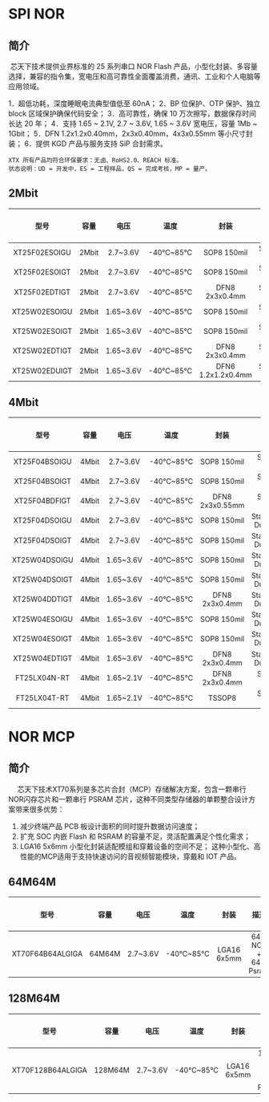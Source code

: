 # SPI NOR

## 简介	

​	芯天下技术提供业界标准的 25 系列串口 NOR Flash 产品，小型化封装、多容量选择，兼容的指令集，宽电压和高可靠性全面覆盖消费，通讯、工业和个人电脑等应用领域。

1．超低功耗，深度睡眠电流典型值低至 60nA；
2．BP 位保护、OTP 保护、独立 block 区域保护确保代码安全；
3．高可靠性，确保 10 万次擦写，数据保存时间长达 20 年；
4．支持 1.65 ~ 2.1V, 2.7 ~ 3.6V, 1.65 ~ 3.6V 宽电压，容量 1Mb ~ 1Gbit；
5．DFN 1.2x1.2x0.40mm，2x3x0.40mm，4x3x0.55mm 等小尺寸封装；
6．提供 KGD 产品与服务支持 SiP 合封需求。

```
XTX 所有产品均符合环保要求：无卤、RoHS2.0、REACH 标准。
状态说明：UD = 开发中，ES = 工程样品，QS = 完成考核，MP = 量产。
```

## 2Mbit

|     型号      | 容量  |   电压    |   温度   |        封装        |        描述        | 包装 | 状态 |                            说明书                            |
| :-----------: | :---: | :-------: | :------: | :----------------: | :----------------: | :--: | :--: | :----------------------------------------------------------: |
| XT25F02ESOIGU | 2Mbit | 2.7~3.6V  | -40℃~85℃ |    SOP8 150mil     | Standard, Dual I/O | Tube |  QS  | [![pdf-icon](./source/_static/icon/pdf.png)](http://www.xtxtech.com/download/?AId=119) |
| XT25F02ESOIGT | 2Mbit | 2.7~3.6V  | -40℃~85℃ |    SOP8 150mil     | Standard, Dual I/O | T&R  |  QS  | [![pdf-icon](./source/_static/icon/pdf.png)](http://www.xtxtech.com/download/?AId=118) |
| XT25F02EDTIGT | 2Mbit | 2.7~3.6V  | -40℃~85℃ |   DFN8 2x3x0.4mm   | Standard, Dual I/O | T&R  |  QS  | [![pdf-icon](./source/_static/icon/pdf.png)](http://www.xtxtech.com/download/?AId=120) |
| XT25W02ESOIGU | 2Mbit | 1.65~3.6V | -40℃~85℃ |    SOP8 150mil     | Standard, Dual I/O | Tube |  QS  | [![pdf-icon](./source/_static/icon/pdf.png)](http://www.xtxtech.com/download/?AId=117) |
| XT25W02ESOIGT | 2Mbit | 1.65~3.6V | -40℃~85℃ |    SOP8 150mil     | Standard, Dual I/O | T&R  |  QS  | [![pdf-icon](./source/_static/icon/pdf.png)](http://www.xtxtech.com/download/?AId=116) |
| XT25W02EDTIGT | 2Mbit | 1.65~3.6V | -40℃~85℃ |   DFN8 2x3x0.4mm   | Standard, Dual I/O | T&R  |  QS  | [![pdf-icon](./source/_static/icon/pdf.png)](http://www.xtxtech.com/download/?AId=122) |
| XT25W02EDUIGT | 2Mbit | 1.65~3.6V | -40℃~85℃ | DFN6 1.2x1.2x0.4mm | Standard, Dual I/O | T&R  |  QS  | [![pdf-icon](./source/_static/icon/pdf.png)](http://www.xtxtech.com/download/?AId=121) |

## 4Mbit

|     型号      | 容量  |   电压    |   温度   |      封装       |        描述        | 包装 | 状态 |            说明书             |
| :-----------: | :---: | :-------: | :------: | :-------------: | :----------------: | :--: | :--: | :---------------------------: |
| XT25F04BSOIGU | 4Mbit | 2.7~3.6V  | -40℃~85℃ |   SOP8 150mil   |     Single I/O     | Tube |  MP  | [![pdf-icon](./source/_static/icon/pdf.png)]() |
| XT25F04BSOIGT | 4Mbit | 2.7~3.6V  | -40℃~85℃ |   SOP8 150mil   |     Single I/O     | T&R  |  MP  | [![pdf-icon](./source/_static/icon/pdf.png)]() |
| XT25F04BDFIGT | 4Mbit | 2.7~3.6V  | -40℃~85℃ | DFN8 2x3x0.55mm |     Single I/O     | T&R  |  MP  | [![pdf-icon](./source/_static/icon/pdf.png)]() |
| XT25F04DSOIGU | 4Mbit | 2.7~3.6V  | -40℃~85℃ |   SOP8 150mil   | Standard, Dual I/O | Tube |  ES  | [![pdf-icon](./source/_static/icon/pdf.png)]() |
| XT25F04DSOIGT | 4Mbit | 2.7~3.6V  | -40℃~85℃ |   SOP8 150mil   | Standard, Dual I/O | T&R  |  ES  | [![pdf-icon](./source/_static/icon/pdf.png)]() |
| XT25W04DSOIGU | 4Mbit | 1.65~3.6V | -40℃~85℃ |   SOP8 150mil   | Standard, Dual I/O | Tube |  QS  | [![pdf-icon](./source/_static/icon/pdf.png)]() |
| XT25W04DSOIGT | 4Mbit | 1.65~3.6V | -40℃~85℃ |   SOP8 150mil   | Standard, Dual I/O | T&R  |  QS  | [![pdf-icon](./source/_static/icon/pdf.png)]() |
| XT25W04DDTIGT | 4Mbit | 1.65~3.6V | -40℃~85℃ | DFN8 2x3x0.4mm  | Standard, Dual I/O | T&R  |  QS  | [![pdf-icon](./source/_static/icon/pdf.png)]() |
| XT25W04ESOIGU | 4Mbit | 1.65~3.6V | -40℃~85℃ |   SOP8 150mil   | Standard, Dual I/O | Tube |  QS  | [![pdf-icon](./source/_static/icon/pdf.png)]() |
| XT25W04ESOIGT | 4Mbit | 1.65~3.6V | -40℃~85℃ |   SOP8 150mil   | Standard, Dual I/O | T&R  |  QS  | [![pdf-icon](./source/_static/icon/pdf.png)]() |
| XT25W04EDTIGT | 4Mbit | 1.65~3.6V | -40℃~85℃ | DFN8 2x3x0.4mm  | Standard, Dual I/O | T&R  |  QS  | [![pdf-icon](./source/_static/icon/pdf.png)]() |
| FT25LX04N-RT  | 4Mbit | 1.65~2.1V | -40℃~85℃ | DFN8 2x3x0.4mm  |     Single I/O     | T&R  |  MP  | [![pdf-icon](./source/_static/icon/pdf.png)]() |
| FT25LX04T-RT  | 4Mbit | 1.65~2.1V | -40℃~85℃ |     TSSOP8      |     Single I/O     | T&R  |  MP  | [![pdf-icon](./source/_static/icon/pdf.png)]() |

# NOR MCP

## 简介

&ensp;&ensp; 芯天下技术XT70系列是多芯片合封（MCP）存储解决方案，包含一颗串行NOR闪存芯片和一颗串行 PSRAM 芯片，这种不同类型存储器的单颗整合设计方案带来很多优势：
1. 减少终端产品 PCB 板设计面积的同时提升数据访问速度；
2. 扩充 SOC 内嵌 Flash 和 RSRAM 的容量不足，灵活配置满足个性化需求；
3. LGA16 5x6mm 小型化封装适配模组和穿戴设备的空间不足；
这种小型化、高性能的MCP适用于支持快速访问的音视频智能模块，穿戴和 IOT 产品。

## 64M64M

型号 | 容量 | 电压 | 温度 | 封装 | 描述 | 包装 | 状态 | 说明书 
:----: | :----: | :----: | :----: | :----: | :----: | :----: | :----: | :----: 
XT70F64B64ALGIGA | 64M64M | 2.7~3.6V | -40℃~85℃ | LGA16 6x5mm | 64M NOR + 64M Psram | Tray | QS | [![pdf-icon](./source/_static/icon/pdf.png)]() 

## 128M64M

型号 | 容量 | 电压 | 温度 | 封装 | 描述 | 包装 | 状态 | 说明书 
:----: | ------ | :----: | :----: | :----: | :----: | ------ | :----: | :----: 
XT70F128B64ALGIGA | 128M64M | 2.7~3.6V | -40℃~85℃ | LGA16 6x5mm | 128M NOR + 64M Psram | Tray | QS | [![pdf-icon](./source/_static/icon/pdf.png)]() 